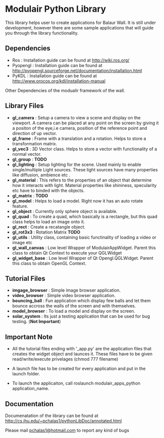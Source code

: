 Modulair Python Library
=======================

This library helps user to create applications for Balaur Wall. It is still under development, however there are some sample applications that will guide you through the library functionality.

Dependencies
------------
- Ros      : Installation guide can be found at http://wiki.ros.org/
- Pyopengl : Installation guide can be found at http://pyopengl.sourceforge.net/documentation/installation.html
- PyKDL    : Installation guide can be found at http://www.orocos.org/kdl/installation-manual

Other Dependencies of the modualir framework of the wall.

Library Files
-------------

- **gl_camera**      : Setup a camera to view a scene and display on the viewport. A camera can be placed at any point on the screen by giving it a positon of the eye,i.e camera, position of the reference point and direction of up vector.
- **gl_frame**       : Frame with a translation and a rotation. Helps to store a transformation matrix.
- **gl_vec3**		 : 3D Vector class. Helps to store a vector with functionality of a normal vector.
- **gl_group**       : **TODO**
- **gl_lighting**    : Setup lighting for the scene. Used mainly to enable single/multiple Light sources. These light sources have many properties like diffusion, ambience etc .
- **gl_material**    : This refers to the properties of an object that determine how it interacts with light. Material properties like shininess, specularity etc have to binded with the objects.
- **gl_matrix**      : **TODO**
- **gl_model**       : Helps to load a model. Right now it has an auto rotate feature.
- **gl_object**      : Currently only sphere object is available. 
- **gl_quad**        : To create a quad, which basically is a rectangle, but this quad class helps to load an image onto it.
- **gl_rect**        : Create a recatangle object. 
- **gl_rot3x3**      : Rotation Matrix **TODO**
- **gl_utils**       : Utility class, containing basic functinality of loading a video or image etc
- **gl_wall_canvas** : Low level Wrapper of ModulairAppWidget. Parent this class to obtain Qt Context to execute your QGLWidget
- **gl_widget_base** : Low level Wrapper of Qt Opengl.QGLWidget. Parent this class to obtain OpenGL Context.


Tutorial Files
--------------

- **imgage_browser** : Simple image browser application. 
- **video_browser**  : Simple video browser application.
- **bouncing_ball**  : Fun application which display few balls and let them bounce accross the walls of the screen and with themselves.
- **model_browser**  : To load a model and display on the screen.
- **solar_system**   : Its just a testing application that can be used for bug testing. (**Not Important**)

Important Note 
-------------- 
- All the tutorial files ending with '_app.py' are the application files that creates the widget object and launces it. These files have to be given read/write/execute privelages (chmod 777 filename)

- A launch file has to be created for every application and put in the launch folder. 

- To launch the applicaiton, call roslaunch modulair_apps_python application_name.

Documentation
-------------
Documenatation of the library can be found at http://cs.jhu.edu/~pchalas1/pythonLibDoc/annotated.html


Please mail pchalas1@hotmail.com to report any kind of bugs
